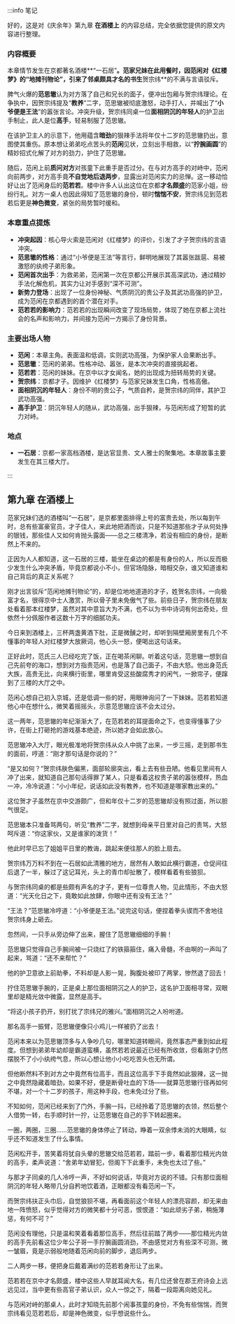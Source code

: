 :::info 笔记

好的，这是对《庆余年》第九章 **在酒楼上** 的内容总结，完全依据您提供的原文内容进行整理。

### 内容概要

本章情节发生在京都著名酒楼**“一石居”**。**范家兄妹**在此用餐时，因范闲对《红楼梦》的“**地摊刊物论**”，引来了邻桌颇具才名的书生**贺宗纬**的不满与言语驳斥。

脾气火爆的**范思辙**认为对方落了自己和兄长的面子，便冲出包厢与贺宗纬理论。在争执中，因贺宗纬提及“**教养**”二字，范思辙被彻底激怒，动手打人，并喊出了“**小爷便是王法**”的嚣张言论。冲突升级，贺宗纬同桌一位**面相阴沉的年轻人**的护卫出手制止，此人是位**高手**，轻易制服了范思辙。

在该护卫主人的示意下，他用蕴含**暗劲**的狠辣手法将年仅十二岁的范思辙扔出，意图使其重伤。原本想让弟弟吃点苦头的**范闲**见状，立刻出手相救，以“**拧腕画圆**”的精妙招式化解了对方的劲力，护住了范思辙。

随后，范闲上前**质问对方**对孩童下此重手是否过分。在与对方高手的对峙中，范闲向前两步，对方高手竟**不自觉地后退两步**，显露出对范闲实力的忌惮。这一移动恰好让出了范闲身后的**范若若**。楼中许多人认出这位在京都**才名颇盛**的范家小姐，纷纷行礼。对方一桌人也因此得知了范思辙的身份，顿时**惴惴不安**，贺宗纬见到范若若后更是**神色微变**，紧张的局势暂时缓和。

### 本章重点提炼

*   **冲突起因**：核心导火索是范闲对《红楼梦》的评价，引发了才子贺宗纬的言语冲突。
*   **范思辙的性格**：通过“小爷便是王法”等言行，鲜明地展现了其嚣张跋扈、易被激怒的纨绔子弟形象。
*   **范闲首次出手**：为救弟弟，范闲第一次在京都公开展示其高深武功，通过精妙手法化解危机，其实力让对手感到“深不可测”。
*   **新势力登场**：出现了一位身份神秘、气质阴沉的贵公子及其武功高强的护卫，成为范闲在京都遇到的首个潜在对手。
*   **范若若的影响力**：范若若的出现瞬间改变了现场局势，体现了她在京都上流社会的名声和影响力，并间接为范闲一方揭示了身份背景。

### 主要出场人物

*   **范闲**：本章主角。表面温和低调，实则武功高强，为保护家人会果断出手。
*   **范思辙**：范闲的弟弟。性格冲动、嚣张，是本次冲突的直接挑起者。
*   **范若若**：范闲的妹妹。在京中以才女闻名，她的出现成为扭转局势的关键。
*   **贺宗纬**：京都才子。因维护《红楼梦》与范家兄妹发生口角，性格高傲。
*   **面相阴沉的年轻人**：身份不明的贵公子，气质自矜，是贺宗纬的同伴，其护卫武功高强。
*   **高手护卫**：阴沉年轻人的随从，武功高强，出手狠辣，与范闲形成了短暂的武力对峙。

### 地点

*   **一石居**：京都一家高档酒楼，是达官显贵、文人雅士的聚集地。本章故事主要发生在其三楼大厅。

:::

## 第九章 **在酒楼上**

范家兄妹们选的酒楼叫“一石居”，是京都里面排得上号的富贵去处，所以每到午时，总有些富豪官员，才子佳人，来此地把酒而谈，只是不知道那些才子从何处挣的银钱，那些佳人又如何肯抛头露面——总之三楼清净，若没有相应的身份，是断然上不来的。

正因为人人都知道，这一石居的三楼，能坐在桌边的都是有身份的人，所以反而极少发生什么冲突矛盾，毕竟京都说小不小，但官场隐脉，暗相交杂，谁又知道谁和自己背后的真正关系呢？

刚才出言驳斥“范闲地摊刊物论”的，却是位地地道道的才子，姓贺名宗纬，一向极富才名，很得京中士人激赏，所以骨子里未免傲气了些。前些日子，贺宗纬在朋友处看着那本红楼梦，虽然对其中意旨大为不满，也不以为书中诗词有何出奇处，但依然十分佩服作者这数十万字的细腻功夫。

今日来到酒楼上，三杯两盏黄酒下肚，正是微醺之时，却听到隔壁厢房里有几个不懂事的年轻人对红楼梦大放厥词，他心头一怒，便喝出这句话来。

正好此时，范氏三人已经吃完了饭，正在喝茶闲聊。听着这句话，范思辙一想到自己先前夸的海口，想到对方指责范闲，也是落了自己面子，不由大怒。他出身范氏大族，高贵无比，向来横行街里，哪里肯受这些酸腐秀才的闲气，一掀帘子，便蹿到了三楼的大厅之中。

范闲心想自己初入京城，还是低调一些的好，用眼神询问了一下妹妹。范若若知道他心中在想什么，微笑着摇摇头，示意范思辙应该不会太过分。

这一两年，范思辙的年纪渐渐大了，在范若若的耳提面命之下，也变得懂事了少许，在街上打砸抢的游戏基本绝迹，所以她才会如此放心。

范思辙冲入大厅，眼光极准地将贺宗纬从众人中挑了出来，一步三摇，走到那书生的面前，哼道：“刚才那句话是你说的？”

“是又如何？”贺宗纬肤色偏黑，面部轮廓突出，看上去有些丑陋。他看见里间有人冲了出来，就知道自己那句话得罪了某人，只是看着这权贵子弟的嚣张模样，热血一冲，冷冷说道：“小小年纪，说话如此没有教养，也不知道是哪家教出来的。”

这位贺才子虽然在京中交游颇广，但和年仅十二岁的范思辙却没有照过面，所以胆气很足。

范思辙本只准备骂两句，听见“教养”二字，就想到母亲平日里对自己的责骂，大怒呵斥道：“你这家伙，又是谁家的泼货！”

他此时早已忘了姐姐平日里的教诲，跳起来便往那人的脸上扇去。

贺宗纬万万料不到在一石居如此清雅的地方，居然有人敢如此横行霸道，仓促间往后退了一半，躲过了这记耳光，头上的青巾却扯散了，模样看着有些狼狈。

与贺宗纬同桌的都是些颇有声名的才子，更有一位尊贵人物，见此情形，不由大怒道：“光天化日之下，竟敢如此放肆，你眼中还有没有王法？”

“王法？”范思辙冷哼道：“小爷便是王法。”说完这句话，便捏着拳头锲而不舍地往贺宗纬身上砸去。

忽然间，一只手从旁边伸了出来，握住了范思辙细细的手腕！

范思辙只觉得自己手腕间被一只烧红了的铁箍箍住，痛入骨髓，不由啊的一声叫了起来，骂道：“还不来帮忙？”

他的护卫意欲上前助拳，不料却是人影一晃，胸腹处被印了两掌，惨然退了回去！

拧住范思辙手腕的，正是桌上那位面相阴沉之人的护卫，这名护卫面相寻常，双眼里却是精光敛中微露，显然是高手。

“将这小孩子扔开，别打扰了宗纬兄的雅兴。”面相阴沉之人吩咐道。

那名高手一振臂，范思辙便像只小鸡儿一样被扔了出去！

范闲本来以为范思辙顶多与人争吵几句，哪里知道转眼间，竟然事态严重到如此程度。但想到弟弟年幼却是霸道蛮横，虽然若若说最近已经有所收敛，但看刚才仍然摆脱不了小小纨绔气息，所以心想让他小小吃吃苦头也无所谓。

但他断然料不到对方之中竟然有位高手，而且这位高手下手竟然如此狠辣，这一抛之中竟然隐藏着暗劲，如果不好，便是断骨吐血的下场——就算范思辙行径再如何不堪，对一个十二岁的孩子，用这种手段，也未免过分了些。

不知如何，范闲已经来到了门外，手腕一抖，已经拎着了范思辙的衣领，然后整个人借势一转，右手顺时针一拧，让范思辙在自己的手下转起圈来。

一圈，两圈，三圈……范思辙的身体停止了转动，睁着一双余悸未消的大眼睛，似乎还不知道发生了什么事情。

范闲松开手，苦笑着将犹自头晕的思辙交给范若若，踏前一步，看着那位精光内敛的高手，柔声说道：“舍弟年幼冒犯，但阁下下此重手，未免也太过了些。”

与那才子同桌的几人冷哼一声，不好如何说话，毕竟对方说的不错。只有那位面相阴沉的年轻人略带几分自矜地饮着酒，正眼都没有看范闲一下。

而贺宗纬扶正头巾后，自觉狼狈不堪，再看面前这个年轻人的漂亮容颜，却无来由地一阵愤怒，似乎觉得对方的微笑都十分可恶，恨恨道：“如此顽劣子弟，稍施薄惩，有何不可？”

范闲没有理他，只是温和笑着看着那位高手，然后往前踏了两步——那位精光内敛的高手先前看这位少年公子哥一手拧腕画圆消劲，不由感觉对方有些深不可测，微一皱眉，竟是示弱般地随着范闲向前的脚步，退后两步。

二人两步一移，便把身后戴着满纱的范若若身形让了出来。

范若若在京中才名颇盛，楼中这些人早就耳闻大名，有几位还曾在郡王府诗会上远远见过，当中更有些高官子弟认识，众人一惊之下，隔着一段距离向她见礼。

与范闲对峙的那桌人，此时才知晓先前那个闹事孩童的身份，不免有些惴惴，而贺宗纬看见范若若后，却是神色微变，似乎想说些什么。

